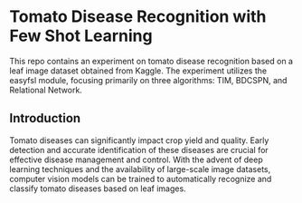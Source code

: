 # Tomato Disease Recognition with Few Shot Learning
This repo contains an experiment on tomato disease recognition based on a leaf image dataset obtained from Kaggle. The experiment utilizes the easyfsl module, focusing primarily on three algorithms: TIM, BDCSPN, and Relational Network.

## Introduction
Tomato diseases can significantly impact crop yield and quality. Early detection and accurate identification of these diseases are crucial for effective disease management and control. With the advent of deep learning techniques and the availability of large-scale image datasets, computer vision models can be trained to automatically recognize and classify tomato diseases based on leaf images.
